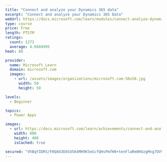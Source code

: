 ```yaml
---
title: "Connect and analyze your Dynamics 365 data​"
excerpt: "Connect and analyze your Dynamics 365 Data​"
webUrl: https://docs.microsoft.com/learn/modules/connect-analyze-dynamics-365-data/
type: course
price: Free
length: PT57M
ratings:
  count: 1273
  average: 4.6684995
heat: 88

provider:
  name: Microsoft Learn
  domain: microsoft.com
  images:
    - url: /assets/images/organizations/microsoft.com-50x50.jpg
      width: 50
      height: 50

levels:
  - Beginner

topics:
  - Power Apps

images:
  - url: https://docs.microsoft.com/learn/achievements/connect-and-analyze-your-microsoft-dynamics-365-data-social.png
    width: 800
    height: 400
    isCached: true

secured: "VhBqYIDRS/F0Q843E6SU564MH9K5eGcfQHsPmfH0+tenFlaRm0HUzgMng7OVVLu0ZuQ0dsLu0uH8KA2iJ23CAP8pha3Svb/sB2V5P000exmKRzVJSuUf0uzswZh7XKhtk8AdKDXRA3A5Ti0gKlXedA0Ru4/CXobtAdPp+sRjA+Db1HTMVKsE4CwFxEznseqC1jqfaMsaDe+c8Fa1dPmC9EaNATl545v92WCL6l5Zpzkhl4XMHORUSg3Xgcw23fJKDeefStfG1yr2JebtfVEiNF+BykzGMQdWzsXQeCYlojlwDzPYVxglw8q0TdcVuCzfgzDV3OmsfosHDp7/1CyW5f3DVQA+Lpja0XplsYeIBrVWukeP2ad02j8KbhSvwzf4s8rZIOB6Q61cb4QA7MKrqA==;/0UdIkvy7zaXpApxym96Fw=="
---
```


